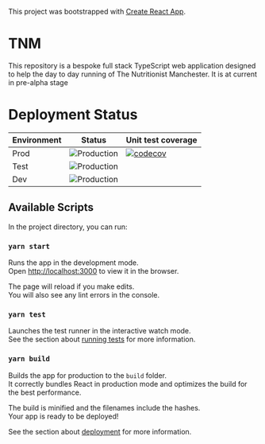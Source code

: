 This project was bootstrapped with [Create React App](https://github.com/facebook/create-react-app).

# TNM

This repository is a bespoke full stack TypeScript web application designed to help the
day to day running of The Nutritionist Manchester. It is at current in pre-alpha
stage

# Deployment Status

| Environment | Status                                                                                                             | Unit test coverage                                                                                                         |
| ----------- | ------------------------------------------------------------------------------------------------------------------ | -------------------------------------------------------------------------------------------------------------------------- |
| Prod        | ![Production](https://github.com/benwainwright/tnm/workflows/Build%20test%20and%20deploy/badge.svg?branch=main)    | [![codecov](https://codecov.io/gh/benwainwright/tnm/branch/main/graph/badge.svg)](https://codecov.io/gh/benwainwright/tnm) |
| Test        | ![Production](https://github.com/benwainwright/tnm/workflows/Build%20test%20and%20deploy/badge.svg?branch=test)    |                                                                                                                            |
| Dev         | ![Production](https://github.com/benwainwright/tnm/workflows/Build%20test%20and%20deploy/badge.svg?branch=develop) |                                                                                                                            |

## Available Scripts

In the project directory, you can run:

### `yarn start`

Runs the app in the development mode.<br />
Open [http://localhost:3000](http://localhost:3000) to view it in the browser.

The page will reload if you make edits.<br />
You will also see any lint errors in the console.

### `yarn test`

Launches the test runner in the interactive watch mode.<br />
See the section about [running tests](https://facebook.github.io/create-react-app/docs/running-tests) for more information.

### `yarn build`

Builds the app for production to the `build` folder.<br />
It correctly bundles React in production mode and optimizes the build for the best performance.

The build is minified and the filenames include the hashes.<br />
Your app is ready to be deployed!

See the section about [deployment](https://facebook.github.io/create-react-app/docs/deployment) for more information.
